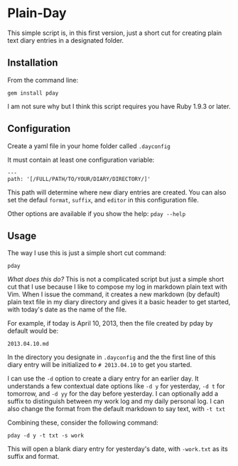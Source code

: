 # Plain-Day

This simple script is, in this first version, just a short cut for creating plain text diary entries in a designated folder. 

## Installation

From the command line:

```
gem install pday
```

I am not sure why but I think this script requires you have Ruby 1.9.3 or later.

## Configuration

Create a yaml file in your home folder called `.dayconfig`

It must contain at least one configuration variable:

```
---
path: '[/FULL/PATH/TO/YOUR/DIARY/DIRECTORY/]'
```

This path will determine where new diary entries are created. You can also set the defaul `format`, `suffix`, and `editor` in this configuration file.

Other options are available if you show the help: `pday --help`

## Usage

The way I use this is just a simple short cut command:

```
pday
```

*What does this do?* This is not a complicated script but just a simple short cut that I use because I like to compose my log in markdown plain text with Vim. When I issue the command, it creates a new markdown (by default) plain text file in my diary directory and gives it a basic header to get started, with today's date as the name of the file. 

For example, if today is April 10, 2013, then the file created by pday by default would be:

`2013.04.10.md` 

In the directory you designate in `.dayconfig` and the the first line of this diary entry will be initialized to `# 2013.04.10` to get you started.

I can use the `-d` option to create a diary entry for an earlier day. It understands a few contextual date options like `-d y` for yesterday, `-d t` for tomorrow, and `-d yy` for the day before yesterday. I can optionally add a suffix to distinguish between my work log and my daily personal log. I can also change the format from the default markdown to say text, with `-t txt`

Combining these, consider the following command:

`pday -d y -t txt -s work `

This will open a blank diary entry for yesterday's date, with `-work.txt` as its suffix and format.


